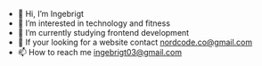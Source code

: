 - 👋 Hi, I’m Ingebrigt
- 👀 I’m interested in technology and fitness 
- 🌱 I’m currently studying frontend development 
- 💪 If your looking for a website contact nordcode.co@gmail.com
- 📫 How to reach me ingebrigt03@gmail.com  

